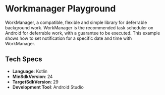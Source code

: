 # Workmanager Playground
WorkManager, a compatible, flexible and simple library for deferrable background work. WorkManager is the recommended task scheduler on Android for deferrable work, with a guarantee to be executed. This example shows how to set notification for a specific date and time with WorkManager.

## Tech Specs
- <b>Language</b>: Kotlin
- <b>MinSdkVersion</b>: 24
- <b>TargetSdkVersion</b>: 29
- <b>Development Tool</b>: Android Studio

